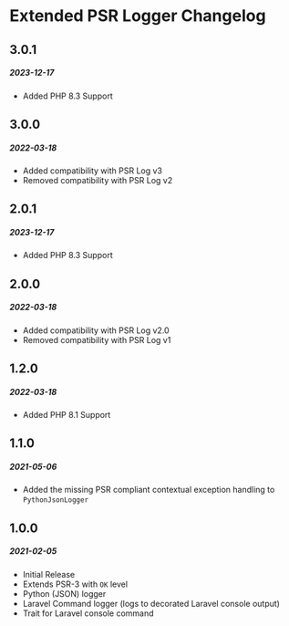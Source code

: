 # Extended PSR Logger Changelog

## 3.0.1
##### 2023-12-17

- Added PHP 8.3 Support

## 3.0.0
##### 2022-03-18

- Added compatibility with PSR Log v3
- Removed compatibility with PSR Log v2

## 2.0.1
##### 2023-12-17

- Added PHP 8.3 Support

## 2.0.0
##### 2022-03-18

- Added compatibility with PSR Log v2.0
- Removed compatibility with PSR Log v1

## 1.2.0
##### 2022-03-18

- Added PHP 8.1 Support

## 1.1.0
##### 2021-05-06

- Added the missing PSR compliant contextual exception handling to `PythonJsonLogger`

## 1.0.0
##### 2021-02-05

- Initial Release
- Extends PSR-3 with `OK` level
- Python (JSON) logger
- Laravel Command logger (logs to decorated Laravel console output)
- Trait for Laravel console command
